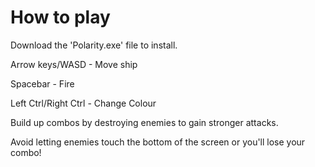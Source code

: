 # How to play
Download the 'Polarity.exe' file to install.

Arrow keys/WASD - Move ship

Spacebar - Fire

Left Ctrl/Right Ctrl - Change Colour

Build up combos by destroying enemies to gain stronger attacks.

Avoid letting enemies touch the bottom of the screen or you'll lose your combo!
